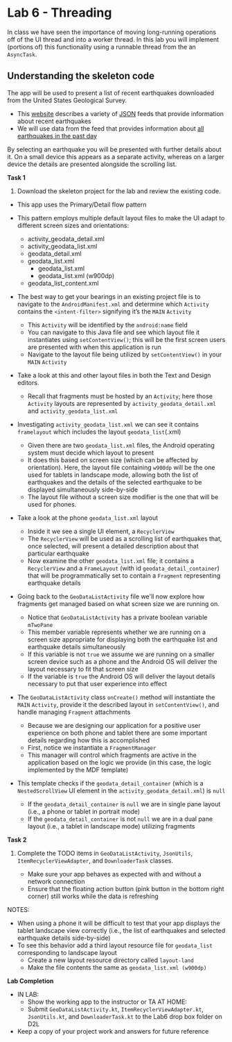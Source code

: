 # Lab 6 - Threading

In class we have seen the importance of moving long-running operations off of the UI thread and into a worker thread. In this lab you will implement (portions of) this functionality using a runnable thread from the an `AsyncTask`.

## Understanding the skeleton code

The app will be used to present a list of recent earthquakes downloaded from the United States Geological Survey.
  * This [website](https://earthquake.usgs.gov/earthquakes/feed/v1.0/geojson.php) describes a variety of [JSON](http://www.json.org/) feeds that provide information about recent earthquakes
  * We will use data from the feed that provides information about [all earthquakes in the past day](https://earthquake.usgs.gov/earthquakes/feed/v1.0/summary/all_day.geojson)

By selecting an earthquake you will be presented with further details about it. On a small device this appears as a separate activity, whereas on a larger device the details are presented alongside the scrolling list.

**Task 1**

1. Download the skeleton project for the lab and review the existing code.
  * This app uses the Primary/Detail flow pattern
  * This pattern employs multiple default layout files to make the UI adapt to different screen sizes and orientations:
    * activity_geodata_detail.xml
    * activity_geodata_list.xml
    * geodata_detail.xml
    * geodata_list.xml
      * geodata_list.xml
      * geodata_list.xml (w900dp)
    * geodata_list_content.xml

* The best way to get your bearings in an existing project file is to navigate to the `AndroidManifest.xml` and determine which `Activity` contains the `<intent-filter>` signifying it’s the `MAIN` `Activity`
  * This `Activity` will be identified by the `android:name` field
  * You can navigate to this Java file and see which layout file it instantiates using `setContentView()`; this will be the first screen users are presented with when this application is run
  * Navigate to the layout file being utilized by `setContentView()` in your `MAIN` `Activity`

* Take a look at this and other layout files in both the Text and Design editors.  
  * Recall that fragments must be hosted by an `Activity`; here those `Activity` layouts are represented by `activity_geodata_detail.xml` and `activity_geodata_list.xml`

* Investigating `activity_geodata_list.xml` we can see it contains `framelayout` which includes the layout `geodata_list`(.xml)
  * Given there are two `geodata_list.xml` files, the Android operating system must decide which layout to present
  * It does this based on screen size (which can be affected by orientation). Here, the layout file containing `w900dp` will be the one used for tablets in landscape mode, allowing both the list of earthquakes and the details of the selected earthquake to be displayed simultaneously side-by-side
  * The layout file without a screen size modifier is the one that will be used for phones.

* Take a look at the phone `geodata_list.xml` layout
  * Inside it we see a single UI element, a `RecyclerView`
  * The `RecyclerView` will be used as a scrolling list of earthquakes that, once selected, will present a detailed description about that particular earthquake
  * Now examine the other `geodata_list.xml` file; it contains a `RecyclerView` and a `FrameLayout` (with id `geodata_detail_container`) that will be programmatically set to contain a `Fragment` representing earthquake details

* Going back to the `GeoDataListActivity` file we'll now explore how fragments get managed based on what screen size we are running on.
  * Notice that `GeoDataListActivity` has a private boolean variable `mTwoPane`
  * This member variable represents whether we are running on a screen size appropriate for displaying both the earthquake list and earthquake details simultaneously
  * If this variable is not `true` we assume we are running on a smaller screen device such as a phone and the Android OS will deliver the layout necessary to fit that screen size
  * If the variable is `true` the Android OS will deliver the layout details necessary to put that user experience into effect

* The `GeoDataListActivity` class `onCreate()` method will instantiate the `MAIN` `Activity`, provide it the described layout in `setContentView()`, and handle managing `Fragment` attachments
  * Because we are designing our application for a positive user experience on both phone and tablet there are some important details regarding how this is accomplished
  * First, notice we instantiate a `FragmentManager`
  * This manager will control which fragments are active in the application based on the logic we provide (in this case, the logic implemented by the MDF template)

* This template checks if the `geodata_detail_container` (which is a `NestedScrollView` UI element in the `activity_geodata_detail.xml`) is `null`
  * If the `geodata_detail_container` is `null` we are in single pane layout (i.e., a phone or tablet in portrait mode)
  * If the `geodata_detail_container` is not `null` we are in a dual pane layout (i.e., a tablet in landscape mode) utilizing fragments

**Task 2**

1. Complete the TODO items in `GeoDataListActivity`, `JsonUtils`, `ItemRecyclerViewAdapter`, and `DownloaderTask` classes.

   * Make sure your app behaves as expected with and without a network connection
   * Ensure that the floating action button (pink button in the bottom right corner) still works while the data is refreshing

NOTES:
* When using a phone it will be difficult to test that your app displays the tablet landscape view correctly (i.e., the list of earthquakes and selected earthquake details side-by-side)
* To see this behavior add a third layout resource file for `geodata_list` corresponding to landscape layout
  * Create a new layout resource directory called `layout-land`
  * Make the file contents the same as `geodata_list.xml (w900dp)`


**Lab Completion**

* IN LAB: 
  * Show the working app to the instructor or TA
AT HOME: 
  * Submit `GeoDataListActivity.kt`, `ItemRecyclerViewAdapter.kt`, `JsonUtils.kt`, and `DownloaderTask.kt` to the Lab6 drop box folder on D2L 
* Keep a copy of your project work and answers for future reference
